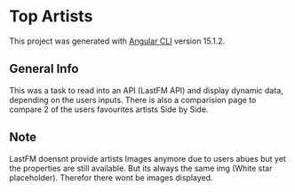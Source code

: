 # Top Artists

This project was generated with [Angular CLI](https://github.com/angular/angular-cli) version 15.1.2.

## General Info

This was a task to read into an API (LastFM API) and display dynamic data, depending on the users inputs.
There is also a comparision page to compare 2 of the users favourites artists Side by Side.

## Note

LastFM doensnt provide artists Images anymore due to users abues but yet the properties are still available. But its always the same img (White star placeholder). Therefor there wont be images displayed.
